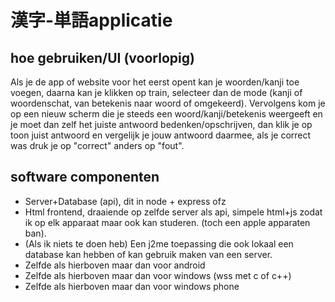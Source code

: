 # 漢字-単語applicatie

## hoe gebruiken/UI (voorlopig)
Als je de app of website voor het eerst opent kan je woorden/kanji toe voegen, daarna kan je klikken op train, selecteer dan de mode (kanji of woordenschat, van betekenis naar woord of omgekeerd). Vervolgens kom je op een nieuw scherm die je steeds een woord/kanji/betekenis weergeeft en je moet dan zelf het juiste antwoord bedenken/opschrijven, dan klik je op toon juist antwoord en vergelijk je jouw antwoord daarmee, als je correct was druk je op "correct" anders op "fout".

## software componenten
<ul>
  <li>Server+Database (api), dit in node + express ofz</li>
  <li>Html frontend, draaiende op zelfde server als api, simpele html+js zodat ik op elk apparaat maar ook kan studeren. (toch een apple apparaten ban).</li>
  <li>(Als ik niets te doen heb) Een j2me toepassing die ook lokaal een database kan hebben of kan gebruik maken van een server.</li>
  <li>Zelfde als hierboven maar dan voor android</li>
  <li>Zelfde als hierboven maar dan voor windows (wss met c of c++)</li>
  <li>Zelfde als hierboven maar dan voor windows phone</li>
</ul>
